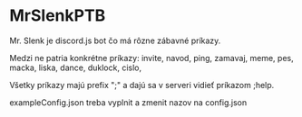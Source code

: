# MrSlenkPTB
Mr. Slenk je discord.js bot čo má rôzne zábavné príkazy.

Medzi ne patria konkrétne príkazy: invite, navod, ping, zamavaj, meme, pes, macka, liska, dance, duklock, cislo, 

Všetky príkazy majú prefix ";" a dajú sa v serveri vidieť príkazom ;help.

exampleConfig.json treba vyplnit a zmenit nazov na config.json
